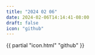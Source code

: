 ```yaml
---
title: "2024 02 06"
date: 2024-02-06T14:14:41-08:00
draft: false
icon: "github"
---
```


{{ partial "icon.html" "github" }}

